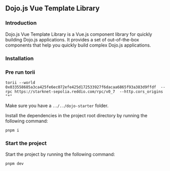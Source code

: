 ## Dojo.js Vue Template Library

### Introduction

Dojo.js Vue Template Library is a Vue.js component library for quickly building Dojo.js applications. It provides a set of out-of-the-box components that help you quickly build complex Dojo.js applications.

### Installation

### Pre run torii

`torii --world 0x033558685a3ca425fe6ec072efe425d172533927f6dacaa6865f93a383d9ffdf  --rpc https://starknet-sepolia.reddio.com/rpc/v0_7  --http.cors_origins "*"`


Make sure you have a `../../dojo-starter` folder.

Install the dependencies in the project root directory by running the following command:

```shell
pnpm i
```

### Start the project

Start the project by running the following command:

```shell
pnpm dev
```



